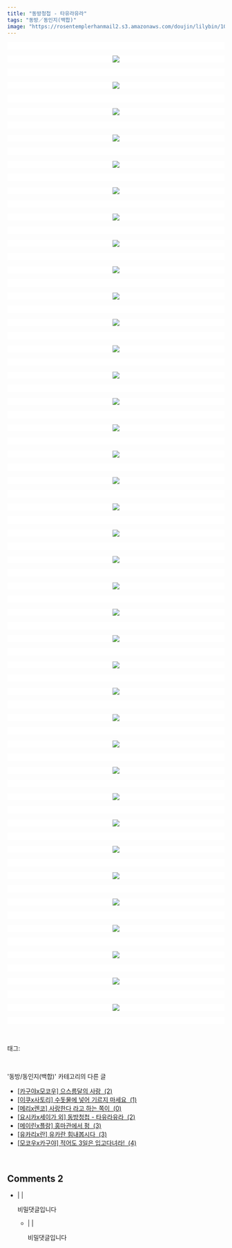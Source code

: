 ```yaml
---
title: "동방청첩 - 타유라유라"
tags: "동방／동인지(백합)"
image: "https://rosentemplerhanmail2.s3.amazonaws.com/doujin/lilybin/1045/001.jpg"
---
```

<div class="article">
<div class="area_view">
<p style="text-align: center; background: white"><br/></p><p style="text-align: center; clear: none; float: none; background: white;"><span class="imageblock" style="display: inline-block; width: 100%; height: auto; max-width: 100%;"><img src="{{ site.imgserver12 }}/lilybin/1045/001.jpg"/></span></p><p style="text-align: center; background: white"><br/></p><p style="text-align: center; clear: none; float: none; background: white;"><span class="imageblock" style="display: inline-block; width: 100%; height: auto; max-width: 100%;"><img src="{{ site.imgserver12 }}/lilybin/1045/002.jpg"/></span></p><p style="text-align: center; background: white"><br/></p><p style="text-align: center; clear: none; float: none; background: white;"><span class="imageblock" style="display: inline-block; width: 100%; height: auto; max-width: 100%;"><img src="{{ site.imgserver12 }}/lilybin/1045/003.jpg"/></span></p><p style="text-align: center; background: white"><br/></p><p style="text-align: center; clear: none; float: none; background: white;"><span class="imageblock" style="display: inline-block; width: 100%; height: auto; max-width: 100%;"><img src="{{ site.imgserver12 }}/lilybin/1045/004.jpg"/></span></p><p style="text-align: center; background: white"><br/></p><p style="text-align: center; clear: none; float: none; background: white;"><span class="imageblock" style="display: inline-block; width: 100%; height: auto; max-width: 100%;"><img src="{{ site.imgserver12 }}/lilybin/1045/005.jpg"/></span></p><p style="text-align: center; background: white"><br/></p><p style="text-align: center; clear: none; float: none; background: white;"><span class="imageblock" style="display: inline-block; width: 100%; height: auto; max-width: 100%;"><img src="{{ site.imgserver12 }}/lilybin/1045/006.jpg"/></span></p><p style="text-align: center; background: white"><br/></p><p style="text-align: center; clear: none; float: none; background: white;"><span class="imageblock" style="display: inline-block; width: 100%; height: auto; max-width: 100%;"><img src="{{ site.imgserver12 }}/lilybin/1045/007.jpg"/></span></p><p style="text-align: center; background: white"><br/></p><p style="text-align: center; clear: none; float: none; background: white;"><span class="imageblock" style="display: inline-block; width: 100%; height: auto; max-width: 100%;"><img src="{{ site.imgserver12 }}/lilybin/1045/008.jpg"/></span></p><p style="text-align: center; background: white"><br/></p><p style="text-align: center; clear: none; float: none; background: white;"><span class="imageblock" style="display: inline-block; width: 100%; height: auto; max-width: 100%;"><img src="{{ site.imgserver12 }}/lilybin/1045/009.jpg"/></span></p><p style="text-align: center; background: white"><br/></p><p style="text-align: center; clear: none; float: none; background: white;"><span class="imageblock" style="display: inline-block; width: 100%; height: auto; max-width: 100%;"><img src="{{ site.imgserver12 }}/lilybin/1045/010.jpg"/></span></p><p style="text-align: center; background: white"><br/></p><p style="text-align: center; clear: none; float: none; background: white;"><span class="imageblock" style="display: inline-block; width: 100%; height: auto; max-width: 100%;"><img src="{{ site.imgserver12 }}/lilybin/1045/011.jpg"/></span></p><p style="text-align: center; background: white"><br/></p><p style="text-align: center; clear: none; float: none; background: white;"><span class="imageblock" style="display: inline-block; width: 100%; height: auto; max-width: 100%;"><img src="{{ site.imgserver12 }}/lilybin/1045/012.jpg"/></span></p><p style="text-align: center; background: white"><br/></p><p style="text-align: center; clear: none; float: none; background: white;"><span class="imageblock" style="display: inline-block; width: 100%; height: auto; max-width: 100%;"><img src="{{ site.imgserver12 }}/lilybin/1045/013.jpg"/></span></p><p style="text-align: center; background: white"><br/></p><p style="text-align: center; clear: none; float: none; background: white;"><span class="imageblock" style="display: inline-block; width: 100%; height: auto; max-width: 100%;"><img src="{{ site.imgserver12 }}/lilybin/1045/014.jpg"/></span></p><p style="text-align: center; background: white"><br/></p><p style="text-align: center; clear: none; float: none; background: white;"><span class="imageblock" style="display: inline-block; width: 100%; height: auto; max-width: 100%;"><img src="{{ site.imgserver12 }}/lilybin/1045/015.jpg"/></span></p><p style="text-align: center; background: white"><br/></p><p style="text-align: center; clear: none; float: none; background: white;"><span class="imageblock" style="display: inline-block; width: 100%; height: auto; max-width: 100%;"><img src="{{ site.imgserver12 }}/lilybin/1045/016.jpg"/></span></p><p style="text-align: center; background: white"><br/></p><p style="text-align: center; clear: none; float: none; background: white;"><span class="imageblock" style="display: inline-block; width: 100%; height: auto; max-width: 100%;"><img src="{{ site.imgserver12 }}/lilybin/1045/017.jpg"/></span></p><p style="text-align: center; background: white"><br/></p><p style="text-align: center; clear: none; float: none; background: white;"><span class="imageblock" style="display: inline-block; width: 100%; height: auto; max-width: 100%;"><img src="{{ site.imgserver12 }}/lilybin/1045/018.jpg"/></span></p><p style="text-align: center; background: white"><br/></p><p style="text-align: center; clear: none; float: none; background: white;"><span class="imageblock" style="display: inline-block; width: 100%; height: auto; max-width: 100%;"><img src="{{ site.imgserver12 }}/lilybin/1045/019.jpg"/></span></p><p style="text-align: center; background: white"><br/></p><p style="text-align: center; clear: none; float: none; background: white;"><span class="imageblock" style="display: inline-block; width: 100%; height: auto; max-width: 100%;"><img src="{{ site.imgserver12 }}/lilybin/1045/020.jpg"/></span></p><p style="text-align: center; background: white"><br/></p><p style="text-align: center; clear: none; float: none; background: white;"><span class="imageblock" style="display: inline-block; width: 100%; height: auto; max-width: 100%;"><img src="{{ site.imgserver12 }}/lilybin/1045/021.jpg"/></span></p><p style="text-align: center; background: white"><br/></p><p style="text-align: center; clear: none; float: none; background: white;"><span class="imageblock" style="display: inline-block; width: 100%; height: auto; max-width: 100%;"><img src="{{ site.imgserver12 }}/lilybin/1045/022.jpg"/></span></p><p style="text-align: center; background: white"><br/></p><p style="text-align: center; clear: none; float: none; background: white;"><span class="imageblock" style="display: inline-block; width: 100%; height: auto; max-width: 100%;"><img src="{{ site.imgserver12 }}/lilybin/1045/023.jpg"/></span></p><p style="text-align: center; background: white"><br/></p><p style="text-align: center; clear: none; float: none; background: white;"><span class="imageblock" style="display: inline-block; width: 100%; height: auto; max-width: 100%;"><img src="{{ site.imgserver12 }}/lilybin/1045/024.jpg"/></span></p><p style="text-align: center; background: white"><br/></p><p style="text-align: center; clear: none; float: none; background: white;"><span class="imageblock" style="display: inline-block; width: 100%; height: auto; max-width: 100%;"><img src="{{ site.imgserver12 }}/lilybin/1045/025.jpg"/></span></p><p style="text-align: center; background: white"><br/></p><p style="text-align: center; clear: none; float: none; background: white;"><span class="imageblock" style="display: inline-block; width: 100%; height: auto; max-width: 100%;"><img src="{{ site.imgserver12 }}/lilybin/1045/026.jpg"/></span></p><p style="text-align: center; background: white"><br/></p><p style="text-align: center; clear: none; float: none; background: white;"><span class="imageblock" style="display: inline-block; width: 100%; height: auto; max-width: 100%;"><img src="{{ site.imgserver12 }}/lilybin/1045/027.jpg"/></span></p><p style="text-align: center; background: white"><br/></p><p style="text-align: center; clear: none; float: none; background: white;"><span class="imageblock" style="display: inline-block; width: 100%; height: auto; max-width: 100%;"><img src="{{ site.imgserver12 }}/lilybin/1045/028.jpg"/></span></p><p style="text-align: center; background: white"><br/></p><p style="text-align: center; clear: none; float: none; background: white;"><span class="imageblock" style="display: inline-block; width: 100%; height: auto; max-width: 100%;"><img src="{{ site.imgserver12 }}/lilybin/1045/029.jpg"/></span></p><p style="text-align: center; background: white"><br/></p><p style="text-align: center; clear: none; float: none; background: white;"><span class="imageblock" style="display: inline-block; width: 100%; height: auto; max-width: 100%;"><img src="{{ site.imgserver12 }}/lilybin/1045/030.jpg"/></span></p><p style="text-align: center; background: white"><br/></p><p style="text-align: center; clear: none; float: none; background: white;"><span class="imageblock" style="display: inline-block; width: 100%; height: auto; max-width: 100%;"><img src="{{ site.imgserver12 }}/lilybin/1045/031.jpg"/></span></p><p style="text-align: center; background: white"><br/></p><p style="text-align: center; clear: none; float: none; background: white;"><span class="imageblock" style="display: inline-block; width: 100%; height: auto; max-width: 100%;"><img src="{{ site.imgserver12 }}/lilybin/1045/032.jpg"/></span></p><p style="text-align: center; background: white"><br/></p><p style="text-align: center; clear: none; float: none; background: white;"><span class="imageblock" style="display: inline-block; width: 100%; height: auto; max-width: 100%;"><img src="{{ site.imgserver12 }}/lilybin/1045/033.jpg"/></span></p><p style="text-align: center; background: white"><br/></p><p style="text-align: center; clear: none; float: none; background: white;"><span class="imageblock" style="display: inline-block; width: 100%; height: auto; max-width: 100%;"><img src="{{ site.imgserver12 }}/lilybin/1045/034.jpg"/></span></p><p style="text-align: center; background: white"><br/></p><p style="text-align: center; clear: none; float: none; background: white;"><span class="imageblock" style="display: inline-block; width: 100%; height: auto; max-width: 100%;"><img src="{{ site.imgserver12 }}/lilybin/1045/035.jpg"/></span></p><p style="text-align: center; background: white"><br/></p><p style="text-align: center; clear: none; float: none; background: white;"><span class="imageblock" style="display: inline-block; width: 100%; height: auto; max-width: 100%;"><img src="{{ site.imgserver12 }}/lilybin/1045/036.jpg"/></span></p><p style="text-align: center; background: white"><br/></p><p style="text-align: center; clear: none; float: none; background: white;"><span class="imageblock" style="display: inline-block; width: 100%; height: auto; max-width: 100%;"><img src="{{ site.imgserver12 }}/lilybin/1045/037.jpg"/></span></p><p style="text-align: center; background: white"><br/></p>
</div></div><br/>
<div class="tagTrail">
<p>태그: </p>
<ul>
</ul>
</div><br/>
<div class="another">
<p>'동방/동인지(백합)' 카테고리의 다른 글</p>
<ul>
<li><a href="/lilybin_1048">
[카구야x모코우] 으스름달의 사랑  (2)
</a></li>
<li><a href="/lilybin_1047">
[이쿠x사토리] 수돗물에 넣어 기르지 마세요  (1)
</a></li>
<li><a href="/lilybin_1046">
[메리x렌코] 사랑한다 라고 하는 쪽이  (0)
</a></li>
<li><a href="/lilybin_1045">
[요시카x세이가 외] 동방청첩 - 타유라유라  (2)
</a></li>
<li><a href="/lilybin_1044">
[메이린x플랑] 홍마관에서 펑  (3)
</a></li>
<li><a href="/lilybin_1043">
[유카리x란] 유카란 힘내봅시다  (3)
</a></li>
<li><a href="/lilybin_1042">
[모코우x카구야] 적어도 3일은 입고다녀라!  (4)
</a></li>
</ul>
</div><br/>
<div class="comment">
<h2 class="bold">Comments <span id="commentCount1045">2</span></h2>
<div style="clear:both;">
<div id="entry1045Comment" style="display:block">
<ul class="list_reply">
<li class="rp_secret hiddenComment" id="comment11906386">
<div class="post-comment">
<div>
<span>
<i class="fa fa-user"></i> |
                                |
                               
</span>
<p>비밀댓글입니다</p>

</div>
</div>
<div class="parrent">
<ul>
<li class="post-comment reply rp_admin" id="comment11912642">
<div>
<span>
<i class="fa fa-user"></i> |
																			  |
																			 
</span>
<p>비밀댓글입니다</p>

</div>
</li>
</ul>
</div>
</li>
</ul>
</div>
</div>
</div><br/>
<br/>
<p id="refer"></p>
<br/>

